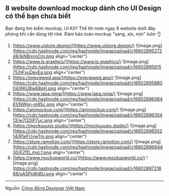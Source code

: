 ## 8 website download mockup dành cho UI Design có thể bạn chưa biết

Bạn đang tìm kiếm mockup, UI Kit? Thế thì note ngay 8 website dưới đây phòng khi cần dùng tới nhé. Đảm bảo toàn mockup "sang, xịn, mịn" luôn 👌


1. [https://www.uistore.design/](https://www.uistore.design/)
![image.png](https://cdn.hashnode.com/res/hashnode/image/upload/v1660289527248/lkNBmrnCm.png align="center")
2. [https://www.ls.graphics/](https://www.ls.graphics/)
![image.png](https://cdn.hashnode.com/res/hashnode/image/upload/v1660289561575/hFxuDevEa.png align="center")
3. [https://previewed.app/](https://previewed.app/)
![image.png](https://cdn.hashnode.com/res/hashnode/image/upload/v1660289588004/6KUBw68qH.png align="center")
4. [https://www.lapa.ninja/](https://www.lapa.ninja/)
![image.png](https://cdn.hashnode.com/res/hashnode/image/upload/v1660289608461/NWgn-m65c.png align="center")
5. [https://animockup.com/](https://animockup.com/)
![image.png](https://cdn.hashnode.com/res/hashnode/image/upload/v1660289635413/w7ODIP7uc.png align="center")
6. [https://mockuuups.studio/](https://mockuuups.studio/)
![image.png](https://cdn.hashnode.com/res/hashnode/image/upload/v1660289655214/R1eFUywTm.png align="center")
7. [https://store.ramotion.com/](https://store.ramotion.com/)
![image.png](https://cdn.hashnode.com/res/hashnode/image/upload/v1660289684430/EZfD_mxLf.png align="center")
8. [https://www.mockupworld.co/](https://www.mockupworld.co/)
![image.png](https://cdn.hashnode.com/res/hashnode/image/upload/v1660289721868/xASPp8hBU.png align="center")

---------------------------
Nguồn: [Cộng đồng Designer Việt Nam](https://www.facebook.com/groups/284815931604927/)